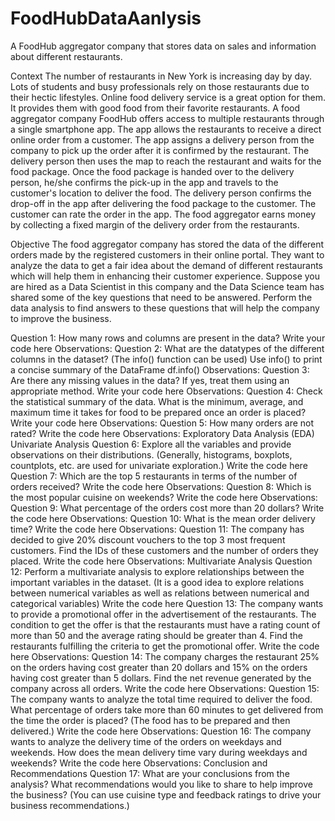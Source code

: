 # FoodHubDataAanlysis
A FoodHub aggregator company that stores data on sales and information about different restaurants.

Context
The number of restaurants in New York is increasing day by day. Lots of students and busy professionals rely on those restaurants due to their hectic lifestyles. Online food delivery service is a great option for them. It provides them with good food from their favorite restaurants. A food aggregator company FoodHub offers access to multiple restaurants through a single smartphone app.
The app allows the restaurants to receive a direct online order from a customer. The app assigns a delivery person from the company to pick up the order after it is confirmed by the restaurant. The delivery person then uses the map to reach the restaurant and waits for the food package. Once the food package is handed over to the delivery person, he/she confirms the pick-up in the app and travels to the customer's location to deliver the food. The delivery person confirms the drop-off in the app after delivering the food package to the customer. The customer can rate the order in the app. The food aggregator earns money by collecting a fixed margin of the delivery order from the restaurants.

Objective
The food aggregator company has stored the data of the different orders made by the registered customers in their online portal. They want to analyze the data to get a fair idea about the demand of different restaurants which will help them in enhancing their customer experience. Suppose you are hired as a Data Scientist in this company and the Data Science team has shared some of the key questions that need to be answered. Perform the data analysis to find answers to these questions that will help the company to improve the business.

Question 1: How many rows and columns are present in the data?
Write your code here
Observations:
Question 2: What are the datatypes of the different columns in the dataset? (The info() function can be used)
Use info() to print a concise summary of the DataFrame
df.info()
Observations:
Question 3: Are there any missing values in the data? If yes, treat them using an appropriate method.
Write your code here
Observations:
Question 4: Check the statistical summary of the data. What is the minimum, average, and maximum time it takes for food to be prepared once an order is placed?
Write your code here
Observations:
Question 5: How many orders are not rated?
Write the code here
Observations:
Exploratory Data Analysis (EDA)
Univariate Analysis
Question 6: Explore all the variables and provide observations on their distributions. (Generally, histograms, boxplots, countplots, etc. are used for univariate exploration.)
Write the code here
Question 7: Which are the top 5 restaurants in terms of the number of orders received?
Write the code here
Observations:
Question 8: Which is the most popular cuisine on weekends?
Write the code here
Observations:
Question 9: What percentage of the orders cost more than 20 dollars?
Write the code here
Observations:
Question 10: What is the mean order delivery time?
Write the code here
Observations:
Question 11: The company has decided to give 20% discount vouchers to the top 3 most frequent customers. Find the IDs of these customers and the number of orders they placed.
Write the code here
Observations:
Multivariate Analysis
Question 12: Perform a multivariate analysis to explore relationships between the important variables in the dataset. (It is a good idea to explore relations between numerical variables as well as relations between numerical and categorical variables)
Write the code here
Question 13: The company wants to provide a promotional offer in the advertisement of the restaurants. The condition to get the offer is that the restaurants must have a rating count of more than 50 and the average rating should be greater than 4. Find the restaurants fulfilling the criteria to get the promotional offer.
Write the code here
Observations:
Question 14: The company charges the restaurant 25% on the orders having cost greater than 20 dollars and 15% on the orders having cost greater than 5 dollars. Find the net revenue generated by the company across all orders.
Write the code here
Observations:
Question 15: The company wants to analyze the total time required to deliver the food. What percentage of orders take more than 60 minutes to get delivered from the time the order is placed? (The food has to be prepared and then delivered.)
Write the code here
Observations:
Question 16: The company wants to analyze the delivery time of the orders on weekdays and weekends. How does the mean delivery time vary during weekdays and weekends?
Write the code here
Observations:
Conclusion and Recommendations
Question 17: What are your conclusions from the analysis? What recommendations would you like to share to help improve the business? (You can use cuisine type and feedback ratings to drive your business recommendations.)
